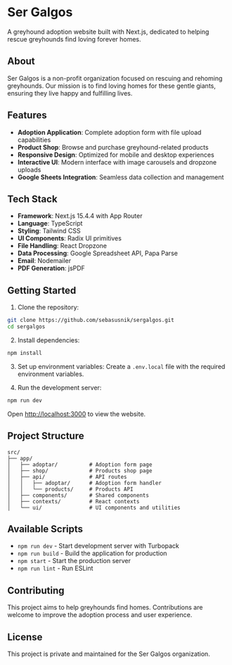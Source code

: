# Ser Galgos

A greyhound adoption website built with Next.js, dedicated to helping rescue greyhounds find loving forever homes.

## About

Ser Galgos is a non-profit organization focused on rescuing and rehoming greyhounds. Our mission is to find loving homes for these gentle giants, ensuring they live happy and fulfilling lives.

## Features

- **Adoption Application**: Complete adoption form with file upload capabilities
- **Product Shop**: Browse and purchase greyhound-related products
- **Responsive Design**: Optimized for mobile and desktop experiences
- **Interactive UI**: Modern interface with image carousels and dropzone uploads
- **Google Sheets Integration**: Seamless data collection and management

## Tech Stack

- **Framework**: Next.js 15.4.4 with App Router
- **Language**: TypeScript
- **Styling**: Tailwind CSS
- **UI Components**: Radix UI primitives
- **File Handling**: React Dropzone
- **Data Processing**: Google Spreadsheet API, Papa Parse
- **Email**: Nodemailer
- **PDF Generation**: jsPDF

## Getting Started

1. Clone the repository:
```bash
git clone https://github.com/sebasusnik/sergalgos.git
cd sergalgos
```

2. Install dependencies:
```bash
npm install
```

3. Set up environment variables:
Create a `.env.local` file with the required environment variables.

4. Run the development server:
```bash
npm run dev
```

Open [http://localhost:3000](http://localhost:3000) to view the website.

## Project Structure

```
src/
├── app/
│   ├── adoptar/          # Adoption form page
│   ├── shop/             # Products shop page
│   ├── api/              # API routes
│   │   ├── adoptar/      # Adoption form handler
│   │   └── products/     # Products API
│   ├── components/       # Shared components
│   ├── contexts/         # React contexts
│   └── ui/               # UI components and utilities
```

## Available Scripts

- `npm run dev` - Start development server with Turbopack
- `npm run build` - Build the application for production
- `npm start` - Start the production server
- `npm run lint` - Run ESLint

## Contributing

This project aims to help greyhounds find homes. Contributions are welcome to improve the adoption process and user experience.

## License

This project is private and maintained for the Ser Galgos organization.
